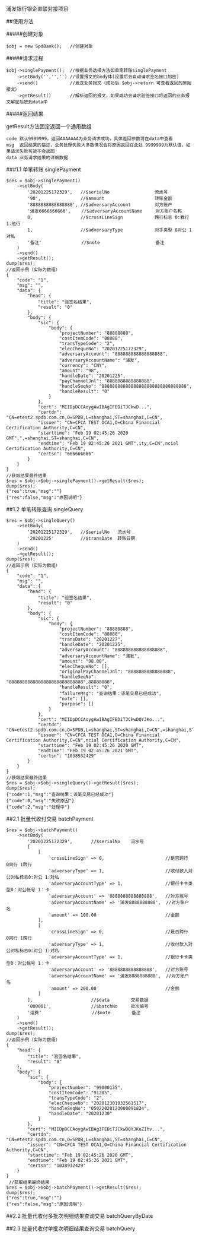 浦发银行银企直联对接项目

##使用方法

#####创建对象

    $obj = new SpdBank();   //创建对象
    
#####请求过程

    $obj->singlePayment();  //根据业务选择方法如单笔转账singlePayment
        ->setBody('','','') //设置报文的body体(设置后会自动请求签名接口加密)
        ->send()            //发送业务报文（成功后 $obj->return 可查看返回的原始报文）
        ->getResult()       //解析返回的报文，如果成功会请求验签接口将返回的业务报文解密后放到data中
        
#####返回结果

getResult方法固定返回一个通用数组 

    code 默认9999999，返回AAAAAAA为业务请求成功，具体返回参数可在data中查看
    msg  返回结果的描述，业务处理失败大多数情况会将原因返回在此处 9999999为默认值，如果请求失败可能不会返回
    data 业务请求结果的详细数据
    
###1.1 单笔转账 singlePayment

    $res = $obj->singlePayment()
        ->setBody(
            '20201225172329',   //$serialNo                 流水号
            '98',               //$amount                   转账金额
            '8888888888888888', //$adversaryAccount         对方账户
            '浦发6666666666',    //$adversaryAccountName     对方账户名称
            0,                  //$crossLineSign            跨行标志 0:我行 1:他行
            1,                  //$adversaryType            对手类型 0对公 1对私
            '备注'               //$note                     备注
        )
        ->send()
        ->getResult();
    dump($res);
    //返回示例（实际为数组）
    {
        "code": "1",
        "msg": "",
        "data": {
            "head": {
                "title": "验签名结果",
                "result": "0"
            },
            "body": {
                "sic": {
                    "body": {
                        "projectNumber": "88888888",
                        "costItemCode": "88888",
                        "transTypeCode": "2",
                        "elecChequeNo": "20201225172329",
                        "adversaryAccount": "888888888888888888",
                        "adversaryAccountName": "浦发",
                        "currency": "CNY",
                        "amount": "98",
                        "handleDate": "20201225",
                        "payChannelJnl": "8888888888888888",
                        "handleSeqNo": "88888888888888888888888888888888",
                        "handleResult": "0"
                    }
                },
                "cert": "MIIDpDCCAoygAwIBAgIFEDiTJCkwD...",
                "certdn": "CN=etest2.spdb.com.cn,O=SPDB,L=shanghai,ST=shanghai,C=CN",
                "issuer": "CN=CFCA TEST OCA1,O=China Financial Certification Authority,C=CN",
                "starttime": "Feb 19 02:45:26 2020 GMT",",=shanghai,ST=shanghai,C=CN",
                "endtime": "Feb 19 02:45:26 2021 GMT",ity,C=CN",ncial Certification Authority,C=CN",
                "certsn": "666666666"
            }
        }
    }
    //获取结果最终结果
    $res = $obj->$obj->singlePayment()->getResult($res);
    dump($res);
    {"res":true,"msg":""}
    {"res":false,"msg":"原因说明"}
    
##1.2 单笔转账查询 singleQuery

    $res = $obj->singleQuery()
        ->setBody(
            '20201225172329',   //$serialNo   流水号
            '20201225'          //$transDate  转账日期
        )
        ->send()
        ->getResult();
    dump($res);
    //返回示例（实际为数组）
    {
        "code": "1",
        "msg": "",
        "data": {
            "head": {
                "title": "验签名结果",
                "result": "0"
            },
            "body": {
                "sic": {
                    "body": {
                        "projectNumber": "88888888",
                        "costItemCode": "88888",
                        "transDate": "20201227",
                        "handleDate": "20201225",
                        "adversaryAccount": "888888888888888888",
                        "adversaryAccountName": "浦发",
                        "amount": "98.00",
                        "elecChequeNo": [],
                        "originalPayChannelJnl": "8888888888888888",
                        "handleSeqNo": "8888888888888888888888888888",88888888",
                        "handleResult": "0",
                        "failureMsg": "查询结果：该笔交易已经成功",
                        "note": [],
                        "purpose": []
                    }
                },
                "cert": "MIIDpDCCAoygAwIBAgIFEDiTJCkwDQYJKo...",
                "certdn": "CN=etest2.spdb.com.cn,O=SPDB,L=shanghai,ST=shanghai,C=CN",=shanghai,ST=shanghai,C=CN",
                "issuer": "CN=CFCA TEST OCA1,O=China Financial Certification Authority,C=CN",ncial Certification Authority,C=CN",
                "starttime": "Feb 19 02:45:26 2020 GMT",
                "endtime": "Feb 19 02:45:26 2021 GMT",
                "certsn": "1038932429"
            }
        }
    }
    //获取结果最终结果
    $res = $obj->$obj->singleQuery()->getResult($res);
    dump($res);
    {"code":1,"msg":"查询结果：该笔交易已经成功"}
    {"code":0,"msg":"失败原因"}
    {"code":2,"msg":"处理中"}
    
##2.1 批量代收付交易 batchPayment

    $res = $obj->batchPayment()
        ->setBody(
            '20201225172329',       //$serialNo    流水号
            [
                [
                    'crossLineSign' => 0,                       //是否跨行 0同行 1跨行
                    'adversaryType' => 1,                       //收付款人对公对私标志0:对公 1:对私
                    'adversaryAccountType' => 1,                //银行卡卡类型0：对公帐号 1：卡
                    'adversaryAccount' => '8888888888888888',   //对方账号
                    'adversaryAccountName' => '浦发8888888888',  //对方账户名
                    'amount' => 100.00                          //金额
                ],
                [
                    'crossLineSign' => 0,                       //是否跨行 0同行 1跨行
                    'adversaryType' => 1,                       //收付款人对公对私标志0:对公 1:对私
                    'adversaryAccountType' => 1,                //银行卡卡类型0：对公帐号 1：卡
                    'adversaryAccount' => '8888888888888888',   //对方账号
                    'adversaryAccountName' => '浦发8888888888',  //对方账户名
                    'amount' => 200.00                          //金额
                ]
            ],                      //$data        交易数据
            '000001',               //$batchNo     批次编号
            '运费'                   //$note        备注
        )
        ->send()
        ->getResult();
    dump($res);
    //返回示例（实际为数组）
    {
        "head": {
            "title": "验签名结果",
            "result": "0"
        },
        "body": {
            "sic": {
                "body": {
                    "projectNumber": "99000135",
                    "costItemCode": "91205",
                    "transTypeCode": "2",
                    "elecChequeNo": "202012301032561517",
                    "handleSeqNo": "05022020123000091834",
                    "handleDate": "20201230"
                }
            },
            "cert": "MIIDpDCCAoygAwIBAgIFEDiTJCkwDQYJKoZIhv...",
            "certdn": "CN=etest2.spdb.com.cn,O=SPDB,L=shanghai,ST=shanghai,C=CN",
            "issuer": "CN=CFCA TEST OCA1,O=China Financial Certification Authority,C=CN",
            "starttime": "Feb 19 02:45:26 2020 GMT",
            "endtime": "Feb 19 02:45:26 2021 GMT",
            "certsn": "1038932429"
        }
    }
     //获取结果最终结果
    $res = $obj->$obj->batchPayment()->getResult($res);
    dump($res);
    {"res":true,"msg":""}
    {"res":false,"msg":"原因说明"}
    
##2.2 批量代收付多批次明细结果查询交易 batchQueryByDate

##2.3 批量代收付单批次明细结果查询交易 batchQuery
